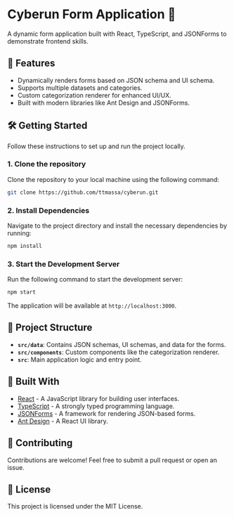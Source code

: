 # Cyberun Form Application 📝

A dynamic form application built with React, TypeScript, and JSONForms to demonstrate frontend skills.

## 🚀 Features

- Dynamically renders forms based on JSON schema and UI schema.
- Supports multiple datasets and categories.
- Custom categorization renderer for enhanced UI/UX.
- Built with modern libraries like Ant Design and JSONForms.

## 🛠️ Getting Started

Follow these instructions to set up and run the project locally.

### 1. **Clone the repository**

Clone the repository to your local machine using the following command:

```bash
git clone https://github.com/ttmassa/cyberun.git
```

### 2. **Install Dependencies**

Navigate to the project directory and install the necessary dependencies by running:

```bash
npm install
```

### 3. **Start the Development Server**

Run the following command to start the development server:

```bash
npm start
```

The application will be available at `http://localhost:3000`.

## 📂 Project Structure

- **`src/data`**: Contains JSON schemas, UI schemas, and data for the forms.
- **`src/components`**: Custom components like the categorization renderer.
- **`src`**: Main application logic and entry point.

## 🧰 Built With

- [React](https://reactjs.org/) - A JavaScript library for building user interfaces.
- [TypeScript](https://www.typescriptlang.org/) - A strongly typed programming language.
- [JSONForms](https://jsonforms.io/) - A framework for rendering JSON-based forms.
- [Ant Design](https://ant.design/) - A React UI library.

## 🤝 Contributing

Contributions are welcome! Feel free to submit a pull request or open an issue.

## 📜 License

This project is licensed under the MIT License.